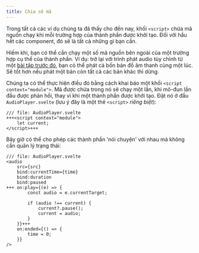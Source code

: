 ```yaml
---
title: Chia sẽ mã
---
```


Trong tất cả các ví dụ chúng ta đã thấy cho đến nay, khối `<script>` chứa mã nguồn chạy khi mỗi trường hợp của thành phần được khởi tạo. Đối với hầu hết các component, đó sẽ là tất cả những gì bạn cần.

Hiếm khi, bạn có thể cần chạy một số mã nguồn bên ngoài của một trường hợp cụ thể của thành phần. Ví dụ: trở lại với trình phát audio tùy chỉnh từ một [bài tập trước đó](media-elements), bạn có thể phát cả bốn bản đồ âm thanh cùng một lúc. Sẽ tốt hơn nếu  phát một bản còn tất cả các bản khác thì dừng.

Chúng ta có thể thực hiện điều đó bằng cách khai báo một khối `<script context="module">`. Mã được chứa trong nó sẽ chạy một lần, khi mô-đun lần đầu được phản hồi, thay vì khi một thành phần được khởi tạo. Đặt nó ở đầu `AudioPlayer.svelte` (lưu ý đây là một thẻ `<script>` _riêng biệt_):

```svelte
/// file: AudioPlayer.svelte
+++<script context="module">
	let current;
</script>+++
```

Bây giờ có thể cho phép các thành phần 'nói chuyện' với nhau mà không cần quản lý trạng thái:

```svelte
/// file: AudioPlayer.svelte
<audio
	src={src}
	bind:currentTime={time}
	bind:duration
	bind:paused
+++	on:play={(e) => {
		const audio = e.currentTarget;

		if (audio !== current) {
			current?.pause();
			current = audio;
		}
	}}+++
	on:ended={() => {
		time = 0;
	}}
/>
```
